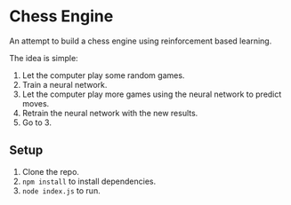 # Chess Engine

An attempt to build a chess engine using reinforcement based learning.

The idea is simple:

1. Let the computer play some random games.
2. Train a neural network.
3. Let the computer play more games using the neural network to predict moves.
4. Retrain the neural network with the new results.
5. Go to 3.

## Setup

1. Clone the repo.
2. `npm install` to install dependencies.
3. `node index.js` to run.

